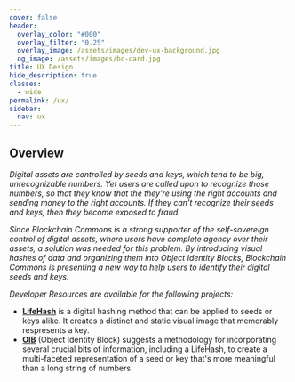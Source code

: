 ```yaml
---
cover: false
header:
  overlay_color: "#000"
  overlay_filter: "0.25"
  overlay_image: /assets/images/dev-ux-background.jpg
  og_image: /assets/images/bc-card.jpg
title: UX Design
hide_description: true
classes:
  - wide
permalink: /ux/
sidebar:
  nav: ux
---
```


## Overview

_Digital assets are controlled by seeds and keys, which tend to be
big, unrecognizable numbers. Yet users are called upon to recognize
those numbers, so that they know that the they're using the right
accounts and sending money to the right accounts. If they can't
recognize their seeds and keys, then they become exposed to fraud._

_Since Blockchain Commons is a strong supporter of the self-sovereign
control of digital assets, where users have complete agency over their
assets, a solution was needed for this problem. By introducing visual
hashes of data and organizing them into Object Identity Blocks,
Blockchain Commons is presenting a new way to help users to identify
their digital seeds and keys._


_Developer Resources are available for the following projects:_

* [**LifeHash**](/lifehash/) is a digital hashing method that
  can be applied to seeds or keys alike. It creates a distinct and
  static visual image that memorably respresents a key.
* [**OIB**](/oib/) (Object Identity Block) suggests a methodology
  for incorporating several crucial bits of information, including a
  LifeHash, to create a multi-faceted representation of a seed or key
  that's more meaningful than a long string of numbers.
  
